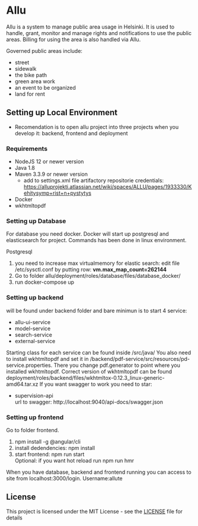 # Allu

Allu is a system to manage public area usage in Helsinki.
It is used to handle, grant, monitor and manage rights and notifications to use the public areas. Billing for using the area is also handled via Allu.

Governed public areas include:
- street
- sidewalk
- the bike path
- green area work
- an event to be organized
- land for rent

## Setting up Local Environment ##

- Recomendation is to open allu project into three projects when you develop it: backend, frontend and deployment

### Requirements ###
- NodeJS 12 or newer version
- Java 1.8
- Maven 3.3.9 or newer version
  - add to settings.xml file artifactory repositorie credentials: https://alluprojekti.atlassian.net/wiki/spaces/ALLU/pages/1933330/Kehitysymp+rist+n+pystytys
- Docker
- wkhtmltopdf

### Setting up Database ###
For database you need docker. Docker will start up postgresql and elasticsearch for project. Commands has been done in linux environment.  

Postgresql
1. you need to increase max virtualmemory for elastic search: edit file /etc/sysctl.conf by putting row: __vm.max_map_count=262144__ 
2. Go to folder allu/deployment/roles/database/files/database_docker/
3. run docker-compose up



### Setting up backend
will be found under backend folder and bare minimun is to start 4 service:
- allu-ui-service
- model-service
- search-service
- external-service

Starting class for each service can be found inside <name-of-service>/src/java/
You also need to install wkhtmltopdf and set it in /backend/pdf-service/src/resources/pd-service.properties.
There you change pdf.generator to point where you installed wkhtmltopdf. 
Correct version of wkhtmltopdf can be found deployment/roles/backend/files/wkhtmltox-0.12.3_linux-generic-amd64.tar.xz
If you want swagger to work you need to star:
- supervision-api  
url to swagger: http://localhost:9040/api-docs/swagger.json

### Setting up frontend ###
Go to folder frontend.
1. npm install -g @angular/cli
2. install dedendencies: npm install
2. start frontend: npm run start  
Optional: if you want hot reload run npm run hmr

When you have database, backend and frontend running you can access to site from localhost:3000/login.
Username:allute


## License
This project is licensed under the MIT License - see the [LICENSE](LICENSE) file for details